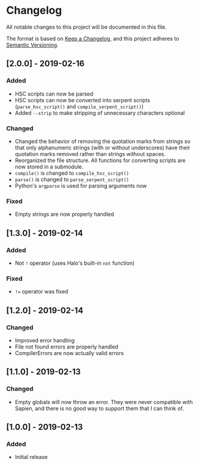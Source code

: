 # Changelog
All notable changes to this project will be documented in this file.

The format is based on [Keep a Changelog](https://keepachangelog.com/en/1.0.0/),
and this project adheres to [Semantic Versioning](https://semver.org/spec/v2.0.0.html).

## [2.0.0] - 2019-02-16
### Added
- HSC scripts can now be parsed
- HSC scripts can now be converted into serpent scripts (`parse_hsc_script()` and `compile_serpent_script()`)
- Added `--strip` to make stripping of unnecessary characters optional

### Changed
- Changed the behavior of removing the quotation marks from strings so that only alphanumeric strings (with or without
underscores) have their quotation marks removed rather than strings without spaces.
- Reorganized the file structure. All functions for converting scripts are now stored in a submodule.
- `compile()` is changed to `compile_hsc_script()`
- `parse()` is changed to `parse_serpent_script()`
- Python's `argparse` is used for parsing arguments now

### Fixed
- Empty strings are now properly handled

## [1.3.0] - 2019-02-14
### Added
- Not `!` operator (uses Halo's built-in `not` function)

### Fixed
- `!=` operator was fixed

## [1.2.0] - 2019-02-14
### Changed
- Improved error handling
- File not found errors are properly handled
- CompilerErrors are now actually valid errors

## [1.1.0] - 2019-02-13
### Changed
- Empty globals will now throw an error. They were never compatible with Sapien, and there is no good way to support
them that I can think of.

## [1.0.0] - 2019-02-13
### Added
- Initial release
